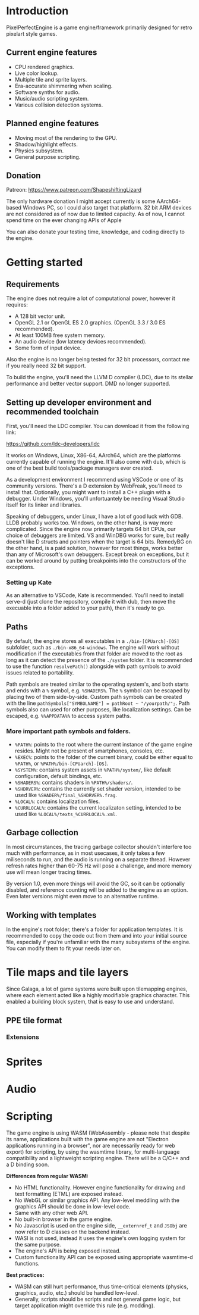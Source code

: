 # Introduction

PixelPerfectEngine is a game engine/framework primarily designed for retro pixelart style games.

## Current engine features

* CPU rendered graphics.
* Live color lookup.
* Multiple tile and sprite layers.
* Era-accurate shimmering when scaling.
* Software synths for audio.
* Music/audio scripting system.
* Various collision detection systems.

## Planned engine features

* Moving most of the rendering to the GPU.
* Shadow/highlight effects.
* Physics subsystem.
* General purpose scripting.

## Donation

Patreon: https://www.patreon.com/ShapeshiftingLizard

The only hardware donation I might accept currently is some AArch64-based Windows PC, so I could also target that platform. 32 bit ARM devices are not considered as of now due to limited capacity. As of now, I cannot spend time on the ever changing APIs of Apple

You can also donate your testing time, knowledge, and coding directly to the engine.

# Getting started

## Requirements

The engine does not require a lot of computational power, however it requires:

* A 128 bit vector unit.
* OpenGL 2.1 or OpenGL ES 2.0 graphics. (OpenGL 3.3 / 3.0 ES recommended).
* At least 100MB free system memory.
* An audio device (low latency devices recommended).
* Some form of input device.

Also the engine is no longer being tested for 32 bit processors, contact me if you really need 32 bit support.

To build the engine, you'll need the LLVM D compiler (LDC), due to its stellar performance and better vector support. DMD no longer supported.

## Setting up developer environment and recommended toolchain

First, you'll need the LDC compiler. You can download it from the following link:

https://github.com/ldc-developers/ldc

It works on Windows, Linux, X86-64, AArch64, which are the platforms currently capable of running the engine. It'll also come with dub, which is one of the best build tools/package managers ever created.

As a development environment I recommend using VSCode or one of its community versions. There's a D extension by WebFreak, you'll need to install that. Optionally, you might want to install a C++ plugin with a debugger. Under Windows, you'll unfortuantely be needing Visual Studio itself for its linker and libraries.

Speaking of debuggers, under Linux, I have a lot of good luck with GDB. LLDB probably works too. Windows, on the other hand, is way more complicated. Since the engine now primarily targets 64 bit CPUs, our choice of debuggers are limited. VS and WinDBG works for sure, but really doesn't like D structs and pointers when the target is 64 bits. RemedyBG on the other hand, is a paid solution, however for most things, works better than any of Microsoft's own debuggers. Except break on exceptions, but it can be worked around by putting breakpoints into the constructors of the exceptions.

### Setting up Kate

As an alternative to VSCode, Kate is recommended. You'll need to install serve-d (just clone the repository, compile it with dub, then move the execuable into a folder added to your path), then it's ready to go.

## Paths

By default, the engine stores all executables in a `./bin-[CPUarch]-[OS]` subfolder, such as `./bin-x86_64-windows`. The engine will work without modification if the executables from that folder are moved to the root as long as it can detect the presence of the `./system` folder. It is recommended to use the function `resolvePath()` alongside with path symbols to avoid issues related to portability.

Path symbols are treated similar to the operating system's, and both starts and ends with a `%` symbol, e.g. `%SHADERS%`. The `%` symbol can be escaped by placing two of them side-by-side. Custom path symbols can be created with the line `pathSymbols["SYMBOLNAME"] = pathRoot ~ "/yourpath/";`. Path symbols also can used for other purposes, like localization settings. Can be escaped, e.g. `%%APPDATA%%` to access system paths.

### More important path symbols and folders.

 * `%PATH%`: points to the root where the current instance of the game engine resides. Might not be present of smartphones, consoles, etc.
 * `%EXEC%`: points to the folder of the current binary, could be either equal to `%PATH%`, or `%PATH%/bin-[CPUarch]-[OS]`.
 * `%SYSTEM%`: contains system assets in `%PATH%/system/`, like default configuration, default bindings, etc.
 * `%SHADERS%`: contains shaders in `%PATH%/shaders/`.
 * `%SHDRVER%`: contains the currently set shader version, intended to be used like `%SHADER%/final_%SHDRVER%.frag`.
 * `%LOCAL%`: contains localization files.
 * `%CURRLOCAL%`: contains the current localizaton setting, intended to be used like `%LOCAL%/texts_%CURRLOCAL%.xml`.

## Garbage collection

In most circumstances, the tracing garbage collector shouldn't interfere too much with performance, as in most usecases, it only takes a few miliseconds to run, and the audio is running on a separate thread. However refresh rates higher than 60-75 Hz will pose a challenge, and more memory use will mean longer tracing times.

By version 1.0, even more things will avoid the GC, so it can be optionally disabled, and reference counting will be added to the engine as an option. Even later versions might even move to an alternative runtime.

## Working with templates

In the engine's root folder, there's a folder for application templates. It is recommended to copy the code out from them and into your initial source file, especially if you're unfamiliar with the many subsystems of the engine. You can modify them to fit your needs later on.

# Tile maps and tile layers

Since Galaga, a lot of game systems were built upon tilemapping engines, where each element acted like a highly modifiable graphics character. This enabled a building block system, that is easy to use and understand.

## PPE tile format

### Extensions

# Sprites

# Audio

# Scripting

The game engine is using WASM (WebAssembly - please note that despite its name, applications built with the game engine are not "Electron applications running in a browser", nor are necessarily ready for web export) for scripting, by using the wasmtime library, for multi-language compatibility and a lightweight scripting engine. There will be a C/C++ and a D binding soon.

**Differences from regular WASM:**

* No HTML functionality. However engine functionality for drawing and text formatting (ETML) are exposed instead.
* No WebGL or similar graphics API. Any low-level meddling with the graphics API should be done in low-level code.
* Same with any other web API.
* No built-in browser in the game engine.
* No Javascript is used on the engine side, `__externref_t` and `JSObj` are now refer to D classes on the backend instead.
* WASI is not used, instead it uses the engine's own logging system for the same purpose.
* The engine's API is being exposed instead.
* Custom functionality API can be exposed using appropriate wasmtime-d functions.

**Best practices:**

* WASM can still hurt performance, thus time-critical elements (physics, graphics, audio, etc.) should be handled low-level.
* Generally, scripts should be scripts and not general game logic, but target application might override this rule (e.g. modding).
